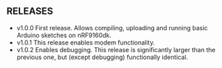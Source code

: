 ## RELEASES 

- v1.0.0		First release. Allows compiling, uploading and running basic Arduino sketches
				on nRF9160dk.
- v1.0.1		This release enables modem functionality.
- v1.0.2		Enables debugging. This release is significantly larger than the previous
				one, but (except debugging) functionally identical.
